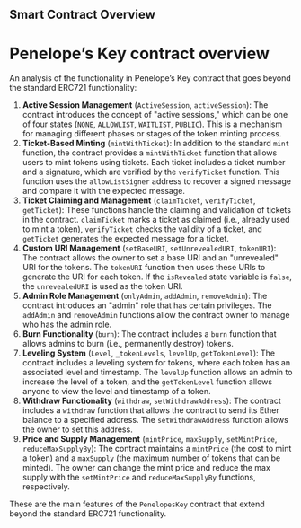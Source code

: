 
## Smart Contract Overview

# Penelope’s Key contract overview

An analysis of the functionality in Penelope’s Key contract that goes beyond the standard ERC721 functionality:

1. **Active Session Management** (`ActiveSession`, `activeSession`): The contract introduces the concept of "active sessions," which can be one of four states (`NONE`, `ALLOWLIST`, `WAITLIST`, `PUBLIC`). This is a mechanism for managing different phases or stages of the token minting process.
2. **Ticket-Based Minting** (`mintWithTicket`): In addition to the standard `mint` function, the contract provides a `mintWithTicket` function that allows users to mint tokens using tickets. Each ticket includes a ticket number and a signature, which are verified by the `verifyTicket` function. This function uses the `allowListSigner` address to recover a signed message and compare it with the expected message.
3. **Ticket Claiming and Management** (`claimTicket`, `verifyTicket`, `getTicket`): These functions handle the claiming and validation of tickets in the contract. `claimTicket` marks a ticket as claimed (i.e., already used to mint a token), `verifyTicket` checks the validity of a ticket, and `getTicket` generates the expected message for a ticket.
4. **Custom URI Management** (`setBaseURI`, `setUnrevealedURI`, `tokenURI`): The contract allows the owner to set a base URI and an "unrevealed" URI for the tokens. The `tokenURI` function then uses these URIs to generate the URI for each token. If the `isRevealed` state variable is `false`, the `unrevealedURI` is used as the token URI.
5. **Admin Role Management** (`onlyAdmin`, `addAdmin`, `removeAdmin`): The contract introduces an "admin" role that has certain privileges. The `addAdmin` and `removeAdmin` functions allow the contract owner to manage who has the admin role.
6. **Burn Functionality** (`burn`): The contract includes a `burn` function that allows admins to burn (i.e., permanently destroy) tokens.
7. **Leveling System** (`Level`, `_tokenLevels`, `levelUp`, `getTokenLevel`): The contract includes a leveling system for tokens, where each token has an associated level and timestamp. The `levelUp` function allows an admin to increase the level of a token, and the `getTokenLevel` function allows anyone to view the level and timestamp of a token.
8. **Withdraw Functionality** (`withdraw`, `setWithdrawAddress`): The contract includes a `withdraw` function that allows the contract to send its Ether balance to a specified address. The `setWithdrawAddress` function allows the owner to set this address.
9. **Price and Supply Management** (`mintPrice`, `maxSupply`, `setMintPrice`, `reduceMaxSupplyBy`): The contract maintains a `mintPrice` (the cost to mint a token) and a `maxSupply` (the maximum number of tokens that can be minted). The owner can change the mint price and reduce the max supply with the `setMintPrice` and `reduceMaxSupplyBy` functions, respectively.

These are the main features of the `PenelopesKey` contract that extend beyond the standard ERC721 functionality.

